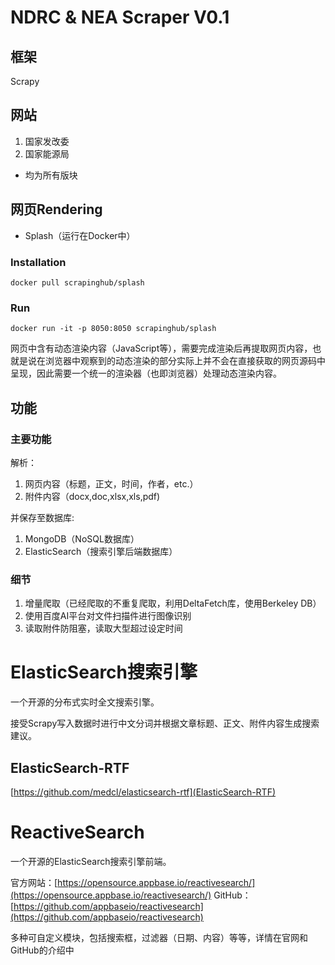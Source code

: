 # NDRC & NEA Scraper V0.1

## 框架

Scrapy

## 网站

1. 国家发改委
1. 国家能源局

* 均为所有版块

## 网页Rendering

* Splash（运行在Docker中）

### Installation

`docker pull scrapinghub/splash`

### Run

`docker run -it -p 8050:8050 scrapinghub/splash`

网页中含有动态渲染内容（JavaScript等），需要完成渲染后再提取网页内容，也就是说在浏览器中观察到的动态渲染的部分实际上并不会在直接获取的网页源码中呈现，因此需要一个统一的渲染器（也即浏览器）处理动态渲染内容。

## 功能

### 主要功能

解析：

1. 网页内容（标题，正文，时间，作者，etc.）
1. 附件内容（docx,doc,xlsx,xls,pdf\)

并保存至数据库:

1. MongoDB（NoSQL数据库）
1. ElasticSearch（搜索引擎后端数据库）

### 细节

1. 增量爬取（已经爬取的不重复爬取，利用DeltaFetch库，使用Berkeley DB）
1. 使用百度AI平台对文件扫描件进行图像识别
1. 读取附件防阻塞，读取大型超过设定时间

# ElasticSearch搜索引擎

一个开源的分布式实时全文搜索引擎。

接受Scrapy写入数据时进行中文分词并根据文章标题、正文、附件内容生成搜索建议。

## ElasticSearch-RTF

[https://github.com/medcl/elasticsearch-rtf](ElasticSearch-RTF)

# ReactiveSearch

一个开源的ElasticSearch搜索引擎前端。

官方网站：[https://opensource.appbase.io/reactivesearch/](https://opensource.appbase.io/reactivesearch/)
GitHub：[https://github.com/appbaseio/reactivesearch](https://github.com/appbaseio/reactivesearch)

多种可自定义模块，包括搜索框，过滤器（日期、内容）等等，详情在官网和GitHub的介绍中


